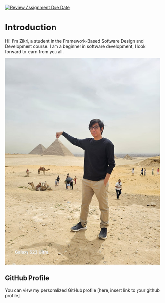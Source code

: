 [![Review Assignment Due Date](https://classroom.github.com/assets/deadline-readme-button-22041afd0340ce965d47ae6ef1cefeee28c7c493a6346c4f15d667ab976d596c.svg)](https://classroom.github.com/a/0MOLbOcH)
# Introduction
Hi! I'm Zikri, a student in the Framework-Based Software Design and Development course. 
I am a beginner in software development, I look forward to learn from you all.

![My Image](IMG-20240527-WA0118.jpg)  <!-- https://github.com/Framework-Based-Software/icebreaking-crescenticsun/blob/profile-upload/IMG-20240527-WA0118.jpg -->

## GitHub Profile

You can view my personalized GitHub profile [here, insert link to your github profile]

